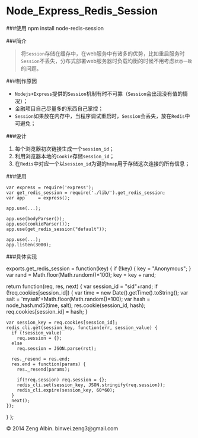 Node_Express_Redis_Session
==========================

###使用
	npm install node-redis-session

###简介

> 将`Session`存储在缓存中，在web服务中有诸多的优势，比如重启服务时`Session`不丢失，分布式部署web服务器时负载均衡的时候不用考虑`状态一致`的问题。

###制作原因

* `Nodejs+Express`提供的`Session`机制有时不可靠（`Session`会出现没有值的情况）；
* 金融项目自己尽量多的东西自己掌控；
* `Session`如果放在内存中，当程序调试重启时，`Session`会丢失，放在`Redis`中可避免；

###设计

1. 每个浏览器初次链接生成一个`session_id`；
2. 利用浏览器本地的`Cookie`存储`session_id`；
3. 在`Redis`中对应一个以`session_id`为键的`hmap`用于存储这次连接的所有信息；

###使用

	var express = require('express');
	var get_redis_session = require('./lib/').get_redis_session;
	var app     = express();
	
	app.use(...);
	
	app.use(bodyParser());
	app.use(cookieParser());
	app.use(get_redis_session("default"));
	
	app.use(...);
	app.listen(3000);

###具体实现

exports.get_redis_session = function(key) {
  if (!key) {
    key = "Anonymous";
  }
  var rand = Math.floor(Math.random()*100);
  key = key + rand;

  return function(req, res, next) {
    var session_id = "sid"+rand;
    if (!req.cookies[session_id]) {
      var time = new Date().getTime().toString();
      var salt = 'mysalt'+Math.floor(Math.random()*100);
      var hash = node_hash.md5(time, salt);
      res.cookie(session_id, hash);
      req.cookies[session_id] = hash;
    }

    var session_key = req.cookies[session_id];
    redis_cli.get(session_key, function(err, session_value) {
      if (!session_value) 
        req.session = {};
      else 
        req.session = JSON.parse(rst);

      res._resend = res.end;
      res.end = function(params) {
        res._resend(params);

        if(!req.session) req.session = {};
        redis_cli.set(session_key, JSON.stringify(req.session));
        redis_cli.expire(session_key, 60*60);
      }
      next();
    });
  }
};

<div class="footer">
     &copy; 2014 Zeng Albin. binwei.zeng3@gmail.com
</div>
